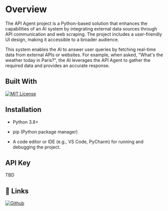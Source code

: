 
# Overview

The API Agent project is a Python-based solution that enhances the capabilities of an AI system by integrating external data sources through API communication and web scraping. The project includes a user-friendly UI design, making it accessible to a broader audience.

This system enables the AI to answer user queries by fetching real-time data from external APIs or websites. For example, when asked, "What's the weather today in Paris?", the AI leverages the API Agent to gather the required data and provides an accurate response.




## Built With



[![MIT License](https://img.shields.io/badge/python-3.x-blue?logo=python&logoColor=white)](https://www.python.org/)


## Installation

- Python 3.8+

- pip (Python package manager)

- A code editor or IDE (e.g., VS Code, PyCharm) for running and debugging the project.


    
## API Key

TBD

## 🔗 Links

[![Github](https://img.shields.io/badge/GitHub-000?logo=github&logoColor=white)](https://github.com/mars-cadieux/uOttaHack7/tree/main)
